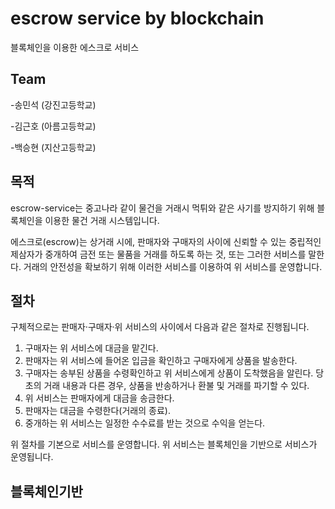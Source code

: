 # escrow service by blockchain
블록체인을 이용한 에스크로 서비스

## Team
-송민석 (강진고등학교)

-김근호 (아름고등학교)

-백승현 (지산고등학교)

## 목적
escrow-service는 중고나라 같이 물건을 거래시 먹튀와 같은 사기를 방지하기 위해 블록체인을 이용한 물건 거래 시스템입니다.

에스크로(escrow)는 상거래 시에, 판매자와 구매자의 사이에 신뢰할 수 있는 중립적인 제삼자가 중개하여 금전 또는 물품을 거래를 하도록 하는 것, 또는 그러한 서비스를 말한다. 거래의 안전성을 확보하기 위해 이러한 서비스를 이용하여 위 서비스를 운영합니다.

## 절차

구체적으로는 판매자·구매자·위 서비스의 사이에서 다음과 같은 절차로 진행됩니다.

1. 구매자는 위 서비스에 대금을 맡긴다.
2. 판매자는 위 서비스에 들어온 입금을 확인하고 구매자에게 상품을 발송한다.
3. 구매자는 송부된 상품을 수령확인하고 위 서비스에게 상품이 도착했음을 알린다. 당초의 거래 내용과 다른 경우, 상품을 반송하거나 환불 및 거래를 파기할 수 있다.
4. 위 서비스는 판매자에게 대금을 송금한다.
5. 판매자는 대금을 수령한다(거래의 종료).
6. 중개하는 위 서비스는 일정한 수수료를 받는 것으로 수익을 얻는다.

위 절차를 기본으로 서비스를 운영합니다. 위 서비스는 블록체인을 기반으로 서비스가 운영됩니다.

## 블록체인기반 

